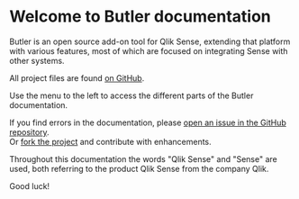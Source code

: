 # Welcome to Butler documentation

Butler is an open source add-on tool for Qlik Sense, extending that platform with various features, most of which are focused on integrating Sense with other systems.  

All project files are found [on GitHub](https://github.com/mountaindude/butler).

Use the menu to the left to access the different parts of the Butler documentation.

If you find errors in the documentation, please [open an issue in the GitHub repository](https://github.com/mountaindude/butler/issues).  
Or [fork the project](https://github.com/mountaindude/butler/issues#fork-destination-box) and contribute with enhancements.
  

Throughout this documentation the words "Qlik Sense" and "Sense" are used, both referring to the product Qlik Sense from the company Qlik.

Good luck!
